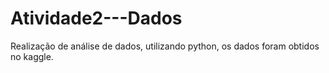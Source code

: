 # Atividade2---Dados
Realização de análise de dados, utilizando python, os dados foram obtidos no kaggle.
